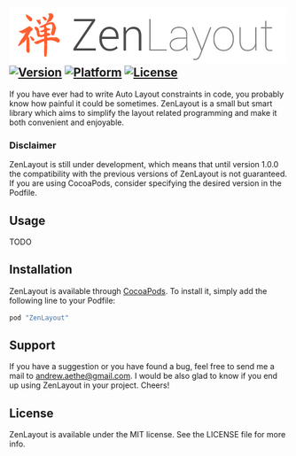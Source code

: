 ![ZenLayout](https://github.com/aethe/ZenLayout/blob/master/Images/logo.png) [![Version](https://img.shields.io/cocoapods/v/ZenLayout.svg?style=flat)](http://cocoapods.org/pods/ZenLayout) [![Platform](https://img.shields.io/cocoapods/p/ZenLayout.svg?style=flat)](http://cocoapods.org/pods/ZenLayout) [![License](https://img.shields.io/cocoapods/l/ZenLayout.svg?style=flat)](http://cocoapods.org/pods/ZenLayout)
-

If you have ever had to write Auto Layout constraints in code, you probably know how painful it could be sometimes. ZenLayout is a small but smart library which aims to simplify the layout related programming and make it both convenient and enjoyable.

### Disclaimer

ZenLayout is still under development, which means that until version 1.0.0 the compatibility with the previous versions of ZenLayout is not guaranteed. If you are using CocoaPods, consider specifying the desired version in the Podfile.

## Usage

TODO

## Installation

ZenLayout is available through [CocoaPods](http://cocoapods.org). To install it, simply add the following line to your Podfile:

```ruby
pod "ZenLayout"
```

## Support

If you have a suggestion or you have found a bug, feel free to send me a mail to andrew.aethe@gmail.com. I would be also glad to know if you end up using ZenLayout in your project. Cheers!

## License

ZenLayout is available under the MIT license. See the LICENSE file for more info.
